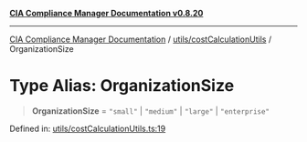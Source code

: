 [**CIA Compliance Manager Documentation v0.8.20**](../../../README.md)

***

[CIA Compliance Manager Documentation](../../../modules.md) / [utils/costCalculationUtils](../README.md) / OrganizationSize

# Type Alias: OrganizationSize

> **OrganizationSize** = `"small"` \| `"medium"` \| `"large"` \| `"enterprise"`

Defined in: [utils/costCalculationUtils.ts:19](https://github.com/Hack23/cia-compliance-manager/blob/9180e2700dca841f6711d7243c036db4de73db57/src/utils/costCalculationUtils.ts#L19)
